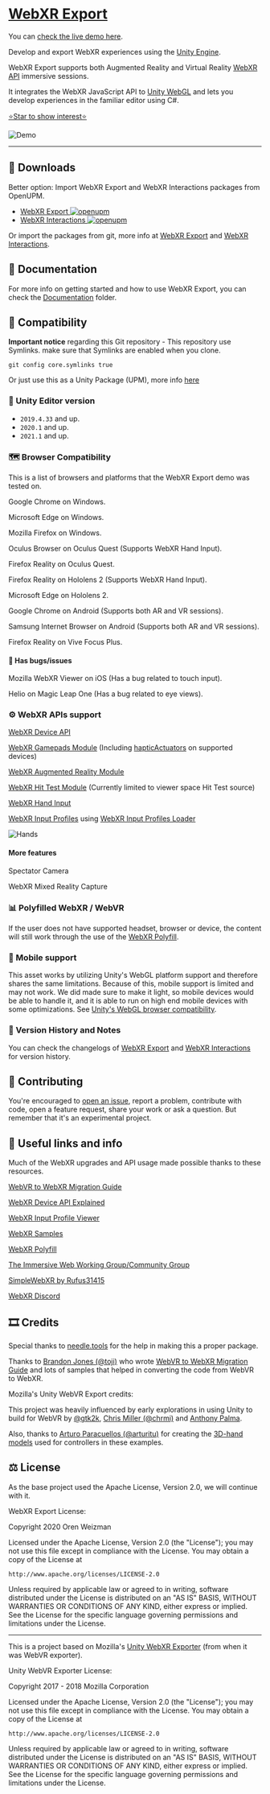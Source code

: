 # [WebXR Export](https://github.com/De-Panther/unity-webxr-export/)

You can [check the live demo here](https://de-panther.github.io/unity-webxr-export/Build).

Develop and export WebXR experiences using the [Unity Engine](https://unity.com/).

WebXR Export supports both Augmented Reality and Virtual Reality [WebXR API](https://www.w3.org/TR/webxr/) immersive sessions.

It integrates the WebXR JavaScript API to [Unity WebGL](https://docs.unity3d.com/Manual/webgl.html) and lets you develop experiences in the familiar editor using C#.

[⭐Star to show interest⭐](https://github.com/De-Panther/unity-webxr-export/stargazers)

![Demo](/Documentation/webxr-input-profiles.gif)

<hr>

## 💾 Downloads

Better option: Import WebXR Export and WebXR Interactions packages from OpenUPM.
- [WebXR Export ![openupm](https://img.shields.io/npm/v/com.de-panther.webxr?label=openupm&registry_uri=https://package.openupm.com)](https://openupm.com/packages/com.de-panther.webxr/)
- [WebXR Interactions ![openupm](https://img.shields.io/npm/v/com.de-panther.webxr-interactions?label=openupm&registry_uri=https://package.openupm.com)](https://openupm.com/packages/com.de-panther.webxr-interactions/)

Or import the packages from git, more info at [WebXR Export](Packages/webxr/README.md) and [WebXR Interactions](Packages/webxr-interactions/README.md).

## 📄 Documentation

For more info on getting started and how to use WebXR Export, you can check the [Documentation](Documentation) folder.

## 🧩 Compatibility

**Important notice** regarding this Git repository - This repository use Symlinks. make sure that Symlinks are enabled when you clone.

`git config core.symlinks true`

Or just use this as a Unity Package (UPM), more info [here](Packages/webxr/README.md)

### 📝 Unity Editor version

* `2019.4.33` and up.
* `2020.1` and up.
* `2021.1` and up.

### 🗺️ Browser Compatibility

This is a list of browsers and platforms that the WebXR Export demo was tested on.

Google Chrome on Windows.

Microsoft Edge on Windows.

Mozilla Firefox on Windows.

Oculus Browser on Oculus Quest (Supports WebXR Hand Input).

Firefox Reality on Oculus Quest.

Firefox Reality on Hololens 2 (Supports WebXR Hand Input).

Microsoft Edge on Hololens 2.

Google Chrome on Android (Supports both AR and VR sessions).

Samsung Internet Browser on Android (Supports both AR and VR sessions).

Firefox Reality on Vive Focus Plus.

#### 🐞 Has bugs/issues

Mozilla WebXR Viewer on iOS (Has a bug related to touch input).

Helio on Magic Leap One (Has a bug related to eye views).

### ⚙️ WebXR APIs support

[WebXR Device API](https://immersive-web.github.io/webxr/)

[WebXR Gamepads Module](https://immersive-web.github.io/webxr-gamepads-module/) (Including [hapticActuators](https://w3c.github.io/gamepad/extensions.html) on supported devices)

[WebXR Augmented Reality Module](https://immersive-web.github.io/webxr-ar-module/)

[WebXR Hit Test Module](https://immersive-web.github.io/hit-test/) (Currently limited to viewer space Hit Test source)

[WebXR Hand Input](https://github.com/immersive-web/webxr-hand-input)

[WebXR Input Profiles](https://github.com/immersive-web/webxr-input-profiles) using [WebXR Input Profiles Loader](https://github.com/De-Panther/webxr-input-profiles-loader)

![Hands](/Documentation/webxr-hands-api.gif)

#### More features

Spectator Camera

WebXR Mixed Reality Capture

### 📊 Polyfilled WebXR / WebVR

If the user does not have supported headset, browser or device, the content will still work through the use of the [WebXR Polyfill](https://github.com/immersive-web/webxr-polyfill).

### 📱 Mobile support

This asset works by utilizing Unity's WebGL platform support and therefore shares the same limitations. Because of this, mobile support is limited and may not work. We did made sure to make it light, so mobile devices would be able to handle it, and it is able to run on high end mobile devices with some optimizations. See [Unity's WebGL browser compatibility](https://docs.unity3d.com/2019.3/Documentation/Manual/webgl-browsercompatibility.html).

### 📜 Version History and Notes

You can check the changelogs of [WebXR Export](Packages/webxr/CHANGELOG.md) and [WebXR Interactions](Packages/webxr-interactions/CHANGELOG.md) for version history.

## 🤝 Contributing

You're encouraged to [open an issue](https://github.com/De-Panther/unity-webxr-export/issues/new), report a problem, contribute with code, open a feature request, share your work or ask a question. But remember that it's an experimental project.

## 🔗 Useful links and info

Much of the WebXR upgrades and API usage made possible thanks to these resources.

[WebVR to WebXR Migration Guide](https://github.com/immersive-web/webxr/blob/master/webvr-migration.md)

[WebXR Device API Explained](https://github.com/immersive-web/webxr/blob/master/explainer.md)

[WebXR Input Profile Viewer](https://immersive-web.github.io/webxr-input-profiles/packages/viewer/dist/index.html)

[WebXR Samples](https://immersive-web.github.io/webxr-samples/)

[WebXR Polyfill](https://github.com/immersive-web/webxr-polyfill)

[The Immersive Web Working Group/Community Group](https://immersive-web.github.io/)

[SimpleWebXR by Rufus31415](https://github.com/Rufus31415/Simple-WebXR-Unity)

[WebXR Discord](https://discord.gg/Jt5tfaM)

## 🎞️ Credits

Special thanks to [needle.tools](https://needle.tools/) for the help in making this a proper package.

Thanks to [Brandon Jones (@toji)](https://github.com/toji) who wrote [WebVR to WebXR Migration Guide](https://github.com/immersive-web/webxr/blob/master/webvr-migration.md) and lots of samples that helped in converting the code from WebVR to WebXR.

Mozilla's Unity WebVR Export credits:

This project was heavily influenced by early explorations in using Unity to build for WebVR by [@gtk2k](https://github.com/gtk2k), [Chris Miller (@chrmi)](https://github.com/chrmi) and [Anthony Palma](https://twitter.com/anthonyrpalma).

Also, thanks to [Arturo Paracuellos (@arturitu)](https://github.com/arturitu) for creating the [3D-hand models](https://github.com/aframevr/assets/tree/gh-pages/controllers/hands) used for controllers in these examples.

## ⚖️ License

As the base project used the Apache License, Version 2.0, we will continue with it.

WebXR Export License:

Copyright 2020 Oren Weizman

Licensed under the Apache License, Version 2.0 (the "License");
you may not use this file except in compliance with the License.
You may obtain a copy of the License at

    http://www.apache.org/licenses/LICENSE-2.0

Unless required by applicable law or agreed to in writing, software
distributed under the License is distributed on an "AS IS" BASIS,
WITHOUT WARRANTIES OR CONDITIONS OF ANY KIND, either express or implied.
See the License for the specific language governing permissions and
limitations under the License.

<hr>

This is a project based on Mozilla's [Unity WebXR Exporter](https://github.com/MozillaReality/unity-webxr-export) (from when it was WebVR exporter).

Unity WebVR Exporter License:

Copyright 2017 - 2018 Mozilla Corporation

Licensed under the Apache License, Version 2.0 (the "License");
you may not use this file except in compliance with the License.
You may obtain a copy of the License at

    http://www.apache.org/licenses/LICENSE-2.0

Unless required by applicable law or agreed to in writing, software
distributed under the License is distributed on an "AS IS" BASIS,
WITHOUT WARRANTIES OR CONDITIONS OF ANY KIND, either express or implied.
See the License for the specific language governing permissions and
limitations under the License.
